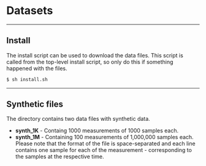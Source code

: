 # Datasets

___
## Install

The install script can be used to download the data files. This script is called from the top-level install script, so only do this if something happened with the files.

```bash
$ sh install.sh
```

___
## Synthetic files

The directory contains two data files with synthetic data.
- **synth_1K** - Containg 1000 measurements of 1000 samples each.
- **synth_1M** - Containing 100 measurements of 1,000,000 samples each.
Please note that the format of the file is space-separated and each line contains one sample for each of the measurement - corresponding to the samples at the respective time.
